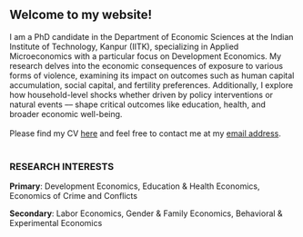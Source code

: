 ## Welcome to my website!

I am a PhD candidate in the Department of Economic Sciences at the Indian Institute of Technology, Kanpur (IITK), specializing in Applied Microeconomics with a particular focus on Development Economics. My research delves into the economic consequences of exposure to various forms of violence, examining its impact on outcomes such as human capital accumulation, social capital, and fertility preferences. Additionally, I explore how household-level shocks whether driven by policy interventions or natural events &#8211;&#8211; shape critical outcomes like education, health, and broader economic well-being. 
<br/>
<br/>
Please find my CV [here](https://atherhdar.github.io/CV.pdf) and feel free to contact me at my [email address](mailto:atherhdar@gmail.com).  <br/>
<br/>

### RESEARCH INTERESTS
**Primary**: Development Economics, Education & Health Economics, Economics of Crime and Conflicts <br>

**Secondary**: Labor Economics, Gender & Family Economics, Behavioral & Experimental Economics <br>

<div style="background-color: transparent; padding: 3px; position: fixed; bottom: 5mm; width: 65%; padding-right: 10px; z-index: 9999;">
 <marquee behavior="scroll" direction="left" scrollamount="5" style="color: black; font-weight: bold;">
 </marquee>
</div>



